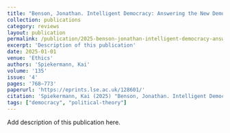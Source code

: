 ```yaml
---
title: "Benson, Jonathan. Intelligent Democracy: Answering the New Democratic Scepticism. Oxford: Oxford University Press, 2024. Pp. 272. $90.00 (cloth)."
collection: publications
category: reviews
layout: publication
permalink: /publication/2025-benson-jonathan-intelligent-democracy-answering-th
excerpt: 'Description of this publication'
date: 2025-01-01
venue: 'Ethics'
authors: 'Spiekermann, Kai'
volume: '135'
issue: '4'
pages: '768–773'
paperurl: 'https://eprints.lse.ac.uk/128601/'
citation: 'Spiekermann, Kai (2025) "Benson, Jonathan. Intelligent Democracy: Answering the New Democratic Scepticism. Oxford: Oxford University Press, 2024. Pp. 272. $90.00 (cloth)", Ethics, 135(4), pp. 768–773.'
tags: ["democracy", "political-theory"]
---
```


Add description of this publication here.